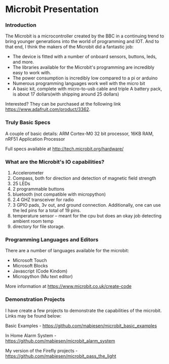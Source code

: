 # Microbit Presentation


### Introduction

The Microbit is a microcontroller created by the BBC in a continuing trend to bring younger generations into the world of programming and IOT.  And to that end, I think the makers of the Microbit did a fantastic job:
* The device is fitted with a number of onboard sensors, buttons, leds, and more.  
* The libraries available for the Microbit's programming are incredibly easy to work with.  
* The power consumption is incredibly low compared to a pi or arduino
* Numerous programming languages work well with the micro bit
* A basic kit, complete with micro-to-usb cable and triple A battery pack, is about 17 dollars(with shipping around 25 dollars)

Interested? They can be purchased at the following link https://www.adafruit.com/product/3362.

### Truly Basic Specs

A couple of basic details:  ARM Cortex-M0 32 bit processor, 16KB RAM, nRF51 Application Processor

Full specs available at http://tech.microbit.org/hardware/

### What are the Microbit's IO capabilities?

1. Accelerometer
2. Compass, both for direction and detection of magnetic field strength
3. 25 LEDs
4. 2 programmable buttons
5. bluetooth (not compatible with micropython)
6. 2.4 GHZ transceiver for radio
7. 3 GPIO pads, 3v out, and ground connection.  Additionally, one can use the led pins for a total of 19 pins.
8. temperature sensor – meant for the cpu but does an okay job detecting ambient room temp
9. directory for file storage. 

### Programming Languages and Editors

There are a number of languages available for the microbit:
* Microsoft Touch
* Microsoft Blocks
* Javascript (Code Kindom)
* Micropython (Mu text editor)

More information at https://www.microbit.co.uk/create-code

### Demonstration Projects

I have create a few projects to demonstrate the capabilities of the microbit.  Links may be found below:

Basic Examples - https://github.com/mabiesen/microbit_basic_examples

In Home Alarm System - https://github.com/mabiesen/microbit_alarm_system

My version of the Firefly projects - https://github.com/mabiesen/microbit_pass_the_light
